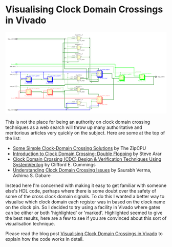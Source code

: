 # Visualising Clock Domain Crossings in Vivado

![Using colour to show signal clock domain](./media/Dual_Transfer.png?raw=true "Using colour to show signal clock domain")

This is not the place for being an authority on clock domain crossing techniques as a web search will throw up many authoritative and meritorious articles very quickly on the subject. Here are some at the top of the list:

* [Some Simple Clock-Domain Crossing Solutions](https://zipcpu.com/blog/2017/10/20/cdc.html) by The ZipCPU
* [Introduction to Clock Domain Crossing: Double Flopping](https://www.allaboutcircuits.com/technical-articles/introduction-to-clock-domain-crossing-double-flopping/) by Steve Arar
* [Clock Domain Crossing (CDC) Design & Verification Techniques Using SystemVerilog](http://www.sunburst-design.com/papers/CummingsSNUG2008Boston_CDC.pdf) by Clifford E. Cummings
* [Understanding Clock Domain Crossing Issues](https://www.eetimes.com/understanding-clock-domain-crossing-issues/) by Saurabh Verma, Ashima S. Dabare

Instead here I'm concerned with making it easy to get familiar with someone else's HDL code, perhaps where there is some doubt over the safety of some of the cross clock domain signals. To do this I wanted a better way to visualise which clock domain each register was in based on the clock name on the clock pin. So I decided to try using a facility in Vivado where gates can be either or both 'highlighted' or 'marked'. Highlighted seemed to give the best results, here are a few to see if you are convinced about this sort of visualisation technique.

Please read the blog post [Visualising Clock Domain Crossings in Vivado](http://blog.abbey1.org.uk/index.php/technology/visualising-clock-domain-crossings-in-vivado) to explain how the code works in detail.
